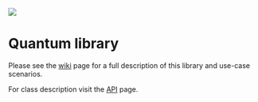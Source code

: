 ![](https://bbgithub.dev.bloomberg.com/eor/quantum/blob/master/docs/figures/logo.png)

# Quantum library
Please see the [wiki](https://bbgithub.dev.bloomberg.com/eor/quantum/wiki) page for a full description of this library and use-case scenarios.

For class description visit the [API](https://bbgithub.dev.bloomberg.com/pages/eor/quantum/) page.
